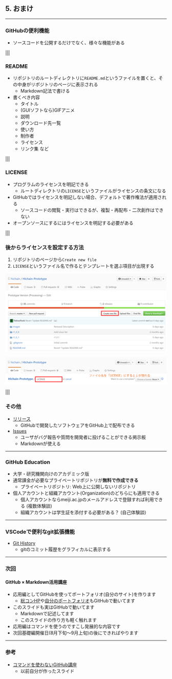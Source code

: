 ## 5. おまけ

---

### GitHubの便利機能

- ソースコードを公開するだけでなく、様々な機能がある

|||

### README

- リポジトリのルートディレクトリに`README.md`というファイルを置くと、その中身がリポジトリのページに表示される
    - Markdown記法で書ける
- 書くべき内容
    - タイトル
    - (GUIソフトなら)GIFアニメ
    - 説明
    - ダウンロード先一覧
    - 使い方
    - 制作者
    - ライセンス
    - リンク集 など

|||

### LICENSE

- プログラムのライセンスを明記できる
    - ルートディレクトリの`LICENSE`というファイルがライセンスの条文になる
- GitHubではライセンスを明記しない場合、デフォルトで著作権法が適用される
    - ソースコードの閲覧・実行はできるが、複製・再配布・二次創作はできない
- オープンソースにするにはライセンスを明記する必要がある

|||

### 後からライセンスを設定する方法

1. リポジトリのページから`Create new file`
2. `LICENSE`というファイル名で作るとテンプレートを選ぶ項目が出現する

![arch{60%,auto}](resources/images/license_1.png)

![arch{60%,auto}](resources/images/license_2.png)

|||

### その他

- [リリース](https://qiita.com/todogzm/items/db9f5f2cedf976379f84)
    - GitHubで開発したソフトウェアをGitHub上で配布できる
- [Issues](https://seleck.cc/647)
    - ユーザがバグ報告や質問を開発者に投げることができる掲示板
    - Markdownが使える

---

### GitHub Education

- 大学・研究機関向けのアカデミック版
- 通常課金が必要なプライベートリポジトリが**無料で作成できる**
    - プライベートリポジトリ: Web上に公開しないリポジトリ
- 個人アカウントと組織アカウント(Organization)のどちらにも適用できる
    - 個人アカウントならmeiji.ac.jpのメールアドレスで登録すれば利用できる (複数体験談)
    - 組織アカウントは学生証を添付する必要がある？ (自己体験談)

---

### VSCodeで便利なgit拡張機能

- [Git History](https://marketplace.visualstudio.com/items?itemName=donjayamanne.githistory)
    - gitのコミット履歴をグラフィカルに表示する

---

### 次回

#### **GitHub × Markdown活用講座**

- 応用編としてGitHubを使ってポートフォリオ(自分のサイト)を作ります
    - [総コンHP](https://sokon.jp)や[自分のポートフォリオ](https://kiito.me)もGitHubで動いてます
- このスライドも実はGitHubで動いてます
    - Markdownで記述してます
    - このスライドの作り方も軽く触れます
- 応用編はコマンドを使うのですこし発展的な内容です
- 次回基礎編開催日(8月下旬～9月上旬)の後にできればやります

---

### 参考

- [コマンドを使わないGitHub講座](https://sway.com/wAxbm1lRRXUqJb7E)
    - 以前自分が作ったスライド
